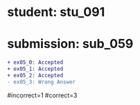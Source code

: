 # student: stu_091
# submission: sub_059

```diff
+ ex05_0: Accepted
+ ex05_1: Accepted
+ ex05_2: Accepted
- ex05_3: Wrong Answer
```
#incorrect=1
#correct=3
